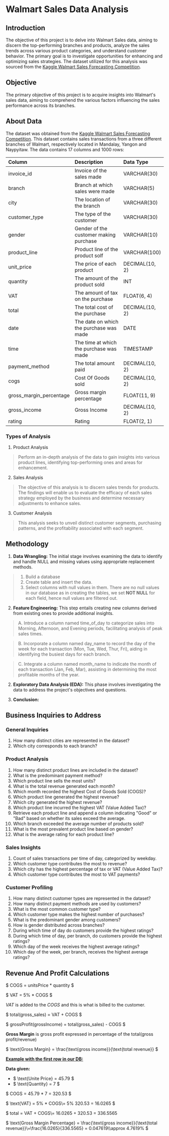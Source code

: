 # Walmart Sales Data Analysis

## Introduction

The objective of this project is to delve into Walmart Sales data, aiming to discern the top-performing branches and products, analyze the sales trends across various product categories, and understand customer behavior. The primary goal is to investigate opportunities for enhancing and optimizing sales strategies. The dataset utilized for this analysis was sourced from the [Kaggle Walmart Sales Forecasting Competition](https://www.kaggle.com/c/walmart-recruiting-store-sales-forecasting).

## Objective

The primary objective of this project is to acquire insights into Walmart's sales data, aiming to comprehend the various factors influencing the sales performance across its branches.

## About Data

The dataset was obtained from the [Kaggle Walmart Sales Forecasting Competition](https://www.kaggle.com/c/walmart-recruiting-store-sales-forecasting). This dataset contains sales transactions from a three different branches of Walmart, respectively located in Mandalay, Yangon and Naypyitaw. The data contains 17 columns and 1000 rows:

| Column                  | Description                             | Data Type      |
| :---------------------- | :-------------------------------------- | :------------- |
| invoice_id              | Invoice of the sales made               | VARCHAR(30)    |
| branch                  | Branch at which sales were made         | VARCHAR(5)     |
| city                    | The location of the branch              | VARCHAR(30)    |
| customer_type           | The type of the customer                | VARCHAR(30)    |
| gender                  | Gender of the customer making purchase  | VARCHAR(10)    |
| product_line            | Product line of the product solf        | VARCHAR(100)   |
| unit_price              | The price of each product               | DECIMAL(10, 2) |
| quantity                | The amount of the product sold          | INT            |
| VAT                 | The amount of tax on the purchase       | FLOAT(6, 4)    |
| total                   | The total cost of the purchase          | DECIMAL(10, 2) |
| date                    | The date on which the purchase was made | DATE           |
| time                    | The time at which the purchase was made | TIMESTAMP      |
| payment_method                 | The total amount paid                   | DECIMAL(10, 2) |
| cogs                    | Cost Of Goods sold                      | DECIMAL(10, 2) |
| gross_margin_percentage | Gross margin percentage                 | FLOAT(11, 9)   |
| gross_income            | Gross Income                            | DECIMAL(10, 2) |
| rating                  | Rating                                  | FLOAT(2, 1)    |

### Types of Analysis

1. Product Analysis

> Perform an in-depth analysis of the data to gain insights into various product lines, identifying top-performing ones and areas for enhancement.

2. Sales Analysis

> The objective of this analysis is to discern sales trends for products. The findings will enable us to evaluate the efficacy of each sales strategy employed by the business and determine necessary adjustments to enhance sales.

3. Customer Analysis

> This analysis seeks to unveil distinct customer segments, purchasing patterns, and the profitability associated with each segment.

## Methodology

1. **Data Wrangling:** The initial stage involves examining the data to identify and handle NULL and missing values using appropriate replacement methods.

> 1. Build a database
> 2. Create table and insert the data.
> 3. Select columns with null values in them. There are no null values in our database as in creating the tables, we set **NOT NULL** for each field, hence null values are filtered out.

2. **Feature Engineering:** This step entails creating new columns derived from existing ones to provide additional insights.

> A. Introduce a column named time_of_day to categorize sales into Morning, Afternoon, and Evening periods, facilitating analysis of peak sales times.

> B. Incorporate a column named day_name to record the day of the week for each transaction (Mon, Tue, Wed, Thur, Fri), aiding in identifying the busiest days for each branch.

> C. Integrate a column named month_name to indicate the month of each transaction (Jan, Feb, Mar), assisting in determining the most profitable months of the year.

2. **Exploratory Data Analysis (EDA):** This phase involves investigating the data to address the project's objectives and questions.

3. **Conclusion:**

## Business Inquiries to Address

### General Inquiries

1. How many distinct cities are represented in the dataset?
2. Which city corresponds to each branch?

### Product Analysis

1. How many distinct product lines are included in the dataset?
2. What is the predominant payment method?
3. Which product line sells the most units?
4. What is the total revenue generated each month?
5. Which month recorded the highest Cost of Goods Sold (COGS)?
6. Which product line generated the highest revenue?
7. Which city generated the highest revenue?
8. Which product line incurred the highest VAT (Value Added Tax)?
9. Retrieve each product line and append a column indicating "Good" or "Bad" based on whether its sales exceed the average.
10. Which branch exceeded the average number of products sold?
11. What is the most prevalent product line based on gender?
12. What is the average rating for each product line?

### Sales Insights

1. Count of sales transactions per time of day, categorized by weekday.
2. Which customer type contributes the most to revenue?
3. Which city has the highest percentage of tax or VAT (Value Added Tax)?
4. Which customer type contributes the most to VAT payments?

### Customer Profiling

1. How many distinct customer types are represented in the dataset?
2. How many distinct payment methods are used by customers?
3. What is the most common customer type?
4. Which customer type makes the highest number of purchases?
5. What is the predominant gender among customers?
6. How is gender distributed across branches?
7. During which time of day do customers provide the highest ratings?
8. During which time of day, per branch, do customers provide the highest ratings?
9. Which day of the week receives the highest average ratings?
10. Which day of the week, per branch, receives the highest average ratings?


## Revenue And Profit Calculations

$ COGS = unitsPrice * quantity $

$ VAT = 5\% * COGS $

$VAT$ is added to the $COGS$ and this is what is billed to the customer.

$ total(gross_sales) = VAT + COGS $

$ grossProfit(grossIncome) = total(gross_sales) - COGS $

**Gross Margin** is gross profit expressed in percentage of the total(gross profit/revenue)

$ \text{Gross Margin} = \frac{\text{gross income}}{\text{total revenue}} $

<u>**Example with the first row in our DB:**</u>

**Data given:**

- $ \text{Unite Price} = 45.79 $
- $ \text{Quantity} = 7 $

$ COGS = 45.79 * 7 = 320.53 $

$ \text{VAT} = 5\% * COGS\\= 5\%  320.53 = 16.0265 $

$ total = VAT + COGS\\= 16.0265 + 320.53 = $336.5565$

$ \text{Gross Margin Percentage} = \frac{\text{gross income}}{\text{total revenue}}\\=\frac{16.0265}{336.5565} = 0.047619\\\approx 4.7619\% $
